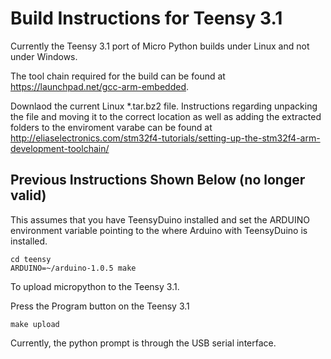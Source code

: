 # Build Instructions for Teensy 3.1

Currently the Teensy 3.1 port of Micro Python builds under Linux and not under Windows.

The tool chain required for the build can be found at <https://launchpad.net/gcc-arm-embedded>.

Downlaod the current Linux *.tar.bz2 file. Instructions regarding unpacking the file and moving it to the correct location 
as well as adding the extracted folders to the enviroment varabe can be found at 
<http://eliaselectronics.com/stm32f4-tutorials/setting-up-the-stm32f4-arm-development-toolchain/>

## Previous Instructions Shown Below (no longer valid)

This assumes that you have TeensyDuino installed and set the ARDUINO environment
variable pointing to the where Arduino with TeensyDuino is installed.

```
cd teensy
ARDUINO=~/arduino-1.0.5 make
```

To upload micropython to the Teensy 3.1.

Press the Program button on the Teensy 3.1
```
make upload
```

Currently, the python prompt is through the USB serial interface.
